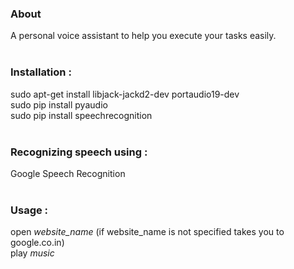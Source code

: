 <h3>About</h3>
A personal voice assistant to help you execute your tasks easily.<br>
<br>
<h3>Installation :</h3>
sudo apt-get install libjack-jackd2-dev portaudio19-dev<br>
sudo pip install pyaudio<br>
sudo pip install speechrecognition<br>

<br>
<h3>Recognizing speech using :</h3>
Google Speech Recognition<br>
<br>
<h3>Usage :</h3>
open<i> website_name </i> (if website_name is not specified takes you to google.co.in)<br>
play<i> music </i>

